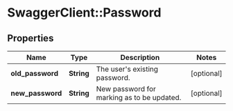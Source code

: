 # SwaggerClient::Password

## Properties
Name | Type | Description | Notes
------------ | ------------- | ------------- | -------------
**old_password** | **String** | The user&#39;s existing password. | [optional] 
**new_password** | **String** | New password for marking as to be updated. | [optional] 


